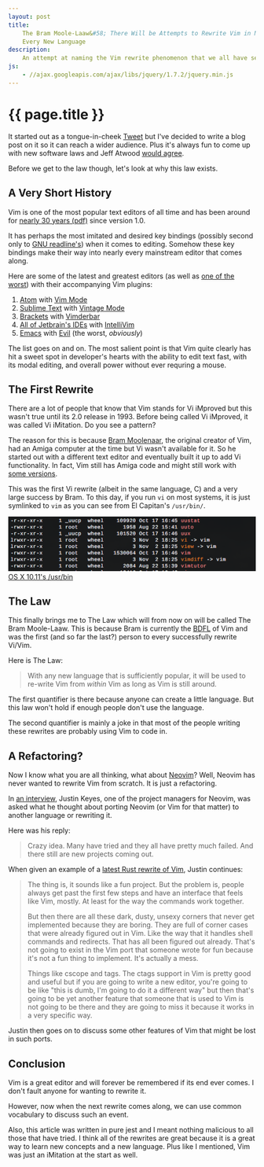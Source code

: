 ```yaml
---
layout: post
title:
    The Bram Moole-Laaw&#58; There Will be Attempts to Rewrite Vim in Nearly
    Every New Language
description:
    An attempt at naming the Vim rewrite phenomenon that we all have seen.
js:
    - //ajax.googleapis.com/ajax/libs/jquery/1.7.2/jquery.min.js
---
```


# {{ page.title }}

It started out as a tongue-in-cheek [Tweet][tweet] but I've decided to write a
blog post on it so it can reach a wider audience. Plus it's always fun to come
up with new software laws and Jeff Atwood [would agree][atwood-law].

Before we get to the law though, let's look at why this law exists.

## A Very Short History

Vim is one of the most popular text editors of all time and has been around for
[nearly 30 years (pdf)][vim-history] since version 1.0.

It has perhaps the most imitated and desired key bindings (possibly second only
to [GNU readline's][gnu-readline]) when it comes to editing. Somehow these
key bindings make their way into nearly every mainstream editor that comes
along.

Here are some of the latest and greatest editors (as well as [one of the
worst][editor-war]) with their accompanying Vim plugins:

1. [Atom][editor-atom1] with [Vim Mode][editor-atom2]
2. [Sublime Text][editor-sublime1] with [Vintage Mode][editor-sublime2]
3. [Brackets][editor-brackets1] with [Vimderbar][editor-brackets2]
4. [All of Jetbrain's IDEs][editor-jetbrains1] with [IntelliVim][editor-jetbrains2]
5. [Emacs][editor-emacs1] with [Evil][editor-emacs2] (the worst, *obviously*)

The list goes on and on. The most salient point is that Vim quite clearly has
hit a sweet spot in developer's hearts with the ability to edit text fast, with
its modal editing, and overall power without ever requring a mouse.

## The First Rewrite

There are a lot of people that know that Vim stands for Vi iMproved but this
wasn't true until its 2.0 release in 1993. Before being called Vi iMproved, it
was called Vi iMitation. Do you see a pattern?

The reason for this is because [Bram Moolenaar][bram-wiki], the original creator
of Vim, had an Amiga computer at the time but Vi wasn't available for it. So he
started out with a different text editor and eventually built it up to add Vi
functionality. In fact, Vim still has Amiga code and might still work with [some
versions][vim-amiga].

This was the first Vi rewrite (albeit in the same language, C) and a very large
success by Bram. To this day, if you run `vi` on most systems, it is just
symlinked to `vim` as you can see from El Capitan's `/usr/bin/`.

<div class="gallery medium">
    <a href="/img/bram/symlink.png">
        <img src="/img/bram/symlink.png" alt="OS X 10.11 /usr/bin">
        <span>OS X 10.11's /usr/bin</span>
    </a>
</div>

## The Law

This finally brings me to The Law which will from now on will be called The Bram
Moole-Laaw. This is because Bram is currently the [BDFL][bram-bdfl] of Vim and
was the first (and so far the last?) person to every successfully rewrite
Vi/Vim.

Here is The Law:

> With any new language that is sufficiently popular, it will be used to
> re-write Vim from *within* Vim as long as Vim is still around.

The first quantifier is there because anyone can create a little language. But
this law won't hold if enough people don't use the language.

The second quantifier is mainly a joke in that most of the people writing these
rewrites are probably using Vim to code in.

## A Refactoring?

Now I know what you are all thinking, what about [Neovim][neovim-site]? Well,
Neovim has never wanted to rewrite Vim from scratch. It is just a refactoring.

In [an interview][neovim-interview], Justin Keyes, one of the project managers for Neovim, was asked
what he thought about porting Neovim (or Vim for that matter) to another
language or rewriting it.

Here was his reply:

> Crazy idea. Many have tried and they all have pretty much failed. And there
> still are new projects coming out.

When given an example of a [latest Rust rewrite of Vim][vim-rust], Justin
continues:

> The thing is, it sounds like a fun project. But the problem is, people always
> get past the first few steps and have an interface that feels like Vim,
> mostly. At least for the way the commands work together.
>
> But then there are all these dark, dusty, unsexy corners that never get
> implemented because they are boring. They are full of corner cases that were
> already figured out in Vim.  Like the way that it handles shell commands and
> redirects. That has all been figured out already. That's not going to exist in
> the Vim port that someone wrote for fun because it's not a fun thing to
> implement. It's actually a mess.
>
> Things like cscope and tags. The ctags support in Vim is pretty good and
> useful but if you are going to write a new editor, you're going to be like
> "this is dumb, I'm going to do it a different way" but then that's going to be
> yet another feature that someone that is used to Vim is not going to be there
> and they are going to miss it because it works in a very specific way.

Justin then goes on to discuss some other features of Vim that might be lost in
such ports.

## Conclusion

Vim is a great editor and will forever be remembered if its end ever comes. I
don't fault anyone for wanting to rewrite it.

However, now when the next rewrite comes along, we can use common vocabulary to
discuss such an event.

Also, this article was written in pure jest and I meant nothing malicious to all
those that have tried. I think all of the rewrites are great because it is a
great way to learn new concepts and a new language. Plus like I mentioned, Vim
was just an iMitation at the start as well.

[editor-atom1]: https://atom.io/
[editor-atom2]: https://github.com/atom/vim-mode

[editor-sublime1]: https://www.sublimetext.com/
[editor-sublime2]: https://www.sublimetext.com/docs/2/vintage.html

[editor-brackets1]: http://brackets.io/
[editor-brackets2]: https://github.com/daveosborne/brackets-vimderbar

[editor-emacs1]: https://www.gnu.org/software/emacs/
[editor-emacs2]: http://www.emacswiki.org/emacs/Evil

[editor-jetbrains1]: https://www.jetbrains.com/
[editor-jetbrains2]: https://github.com/JetBrains/ideavim

[tweet]: https://twitter.com/HopefulJosh/status/639179394309685248
[vim-history]: http://moolenaar.net/vimstory.pdf
[editor-war]: https://en.wikipedia.org/wiki/Editor_war

[atwood-law]: http://blog.codinghorror.com/the-principle-of-least-power/

[neovim-site]: https://neovim.io/
[neovim-interview]: https://youtu.be/R7z2GQr9-tg?t=38m20s

[bram-wiki]: https://en.wikipedia.org/wiki/Bram_Moolenaar
[bram-bdfl]: https://en.wikipedia.org/wiki/Benevolent_dictator_for_life
[gnu-readline]: https://en.wikipedia.org/wiki/GNU_Readline#Keyboard_shortcuts

[vim-rust]: https://github.com/mathall/rim
[vim-amiga]: http://www.vim.org/download.php#amiga
